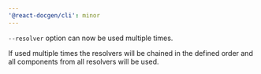 ```yaml
---
'@react-docgen/cli': minor
---
```


`--resolver` option can now be used multiple times.

If used multiple times the resolvers will be chained in the defined order and
all components from all resolvers will be used.
